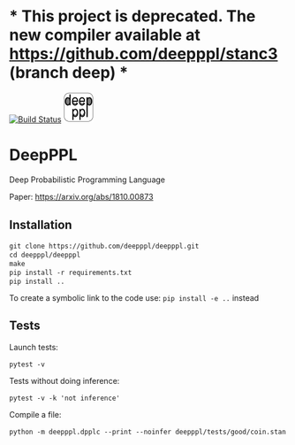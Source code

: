 # * This project is deprecated. The new compiler available at https://github.com/deepppl/stanc3 (branch deep) *

[![Build Status](https://travis-ci.com/deepppl/deepppl.svg?branch=master)](https://travis-ci.com/deepppl/deepppl)
<img src="logo/logo.jpg" alt="logo" width="55px"/>

# DeepPPL
Deep Probabilistic Programming Language

Paper: https://arxiv.org/abs/1810.00873

## Installation
```
git clone https://github.com/deepppl/deepppl.git
cd deepppl/deepppl
make
pip install -r requirements.txt
pip install ..
```

To create a symbolic link to the code use: `pip install -e ..` instead

## Tests

Launch tests:
```
pytest -v
```

Tests without doing inference:
```
pytest -v -k 'not inference'
```

Compile a file:
```
python -m deepppl.dpplc --print --noinfer deepppl/tests/good/coin.stan
```
